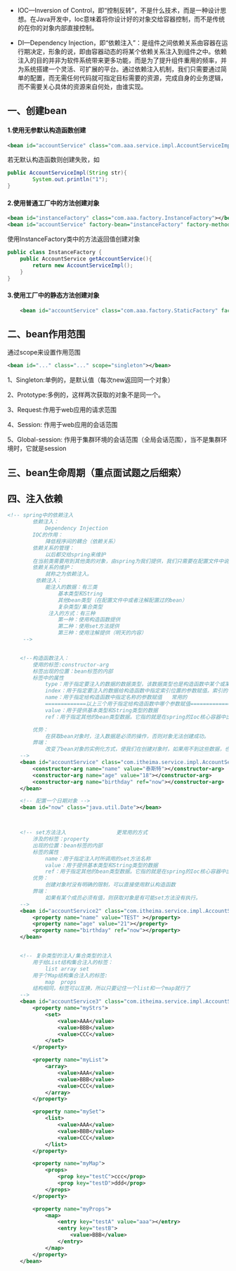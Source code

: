 - IOC—Inversion of Control，即“控制反转”，不是什么技术，而是一种设计思想。在Java开发中，Ioc意味着将你设计好的对象交给容器控制，而不是传统的在你的对象内部直接控制。

-  DI—Dependency Injection，即“依赖注入”：是组件之间依赖关系由容器在运行期决定，形象的说，即由容器动态的将某个依赖关系注入到组件之中。依赖注入的目的并非为软件系统带来更多功能，而是为了提升组件重用的频率，并为系统搭建一个灵活、可扩展的平台。通过依赖注入机制，我们只需要通过简单的配置，而无需任何代码就可指定目标需要的资源，完成自身的业务逻辑，而不需要关心具体的资源来自何处，由谁实现。

## 一、创建bean

#### 1.使用无参默认构造函数创建

```xml
<bean id="accountService" class="com.aaa.service.impl.AccountServiceImpl"></bean>
```

若无默认构造函数则创建失败，如

```java
public AccountServiceImpl(String str){
        System.out.println("1");
}
```

#### 2.使用普通工厂中的方法创建对象

```xml
<bean id="instanceFactory" class="com.aaa.factory.InstanceFactory"></bean>
<bean id="accountService" factory-bean="instanceFactory" factory-method="getAccountService"></bean>
```

使用InstanceFactory类中的方法返回值创建对象

```java
public class InstanceFactory {
    public AccountService getAccountService(){
        return new AccountServiceImpl();
    }
}
```

#### 3.使用工厂中的静态方法创建对象

```xml
    <bean id="accountService" class="com.aaa.factory.StaticFactory" factory-method="getAccountService"></bean>
```

## 二、bean作用范围

通过scope来设置作用范围

```xml
<bean id="..." class="..." scope="singleton"></bean>
```

1、Singleton:单例的，是默认值（每次new返回同一个对象）

2、Prototype:多例的，这样两次获取的对象不是同一个。

3、Request:作用于web应用的请求范围

4、Session: 作用于web应用的会话范围

5、Global-session: 作用于集群环境的会话范围（全局会话范围），当不是集群环境时，它就是session

## 三、bean生命周期（重点面试题之后细索）

## 四、注入依赖

```xml
<!-- spring中的依赖注入
        依赖注入：
            Dependency Injection
        IOC的作用：
            降低程序间的耦合（依赖关系）
        依赖关系的管理：
            以后都交给spring来维护
        在当前类需要用到其他类的对象，由spring为我们提供，我们只需要在配置文件中说明
        依赖关系的维护：
            就称之为依赖注入。
         依赖注入：
            能注入的数据：有三类
                基本类型和String
                其他bean类型（在配置文件中或者注解配置过的bean）
                复杂类型/集合类型
             注入的方式：有三种
                第一种：使用构造函数提供
                第二种：使用set方法提供
                第三种：使用注解提供（明天的内容）
     -->


    <!--构造函数注入：
        使用的标签:constructor-arg
        标签出现的位置：bean标签的内部
        标签中的属性
            type：用于指定要注入的数据的数据类型，该数据类型也是构造函数中某个或某些参数的类型
            index：用于指定要注入的数据给构造函数中指定索引位置的参数赋值。索引的位置是从0开始
            name：用于指定给构造函数中指定名称的参数赋值   常用的
            =============以上三个用于指定给构造函数中哪个参数赋值===============================
            value：用于提供基本类型和String类型的数据
            ref：用于指定其他的bean类型数据。它指的就是在spring的Ioc核心容器中出现过的bean对象

        优势：
            在获取bean对象时，注入数据是必须的操作，否则对象无法创建成功。
        弊端：
            改变了bean对象的实例化方式，使我们在创建对象时，如果用不到这些数据，也必须提供。
    -->
    <bean id="accountService" class="com.itheima.service.impl.AccountServiceImpl">
        <constructor-arg name="name" value="泰斯特"></constructor-arg>
        <constructor-arg name="age" value="18"></constructor-arg>
        <constructor-arg name="birthday" ref="now"></constructor-arg>
    </bean>

    <!-- 配置一个日期对象 -->
    <bean id="now" class="java.util.Date"></bean>



    <!-- set方法注入                更常用的方式
        涉及的标签：property
        出现的位置：bean标签的内部
        标签的属性
            name：用于指定注入时所调用的set方法名称
            value：用于提供基本类型和String类型的数据
            ref：用于指定其他的bean类型数据。它指的就是在spring的Ioc核心容器中出现过的bean对象
        优势：
            创建对象时没有明确的限制，可以直接使用默认构造函数
        弊端：
            如果有某个成员必须有值，则获取对象是有可能set方法没有执行。
    -->
    <bean id="accountService2" class="com.itheima.service.impl.AccountServiceImpl2">
        <property name="name" value="TEST" ></property>
        <property name="age" value="21"></property>
        <property name="birthday" ref="now"></property>
    </bean>


    <!-- 复杂类型的注入/集合类型的注入
        用于给List结构集合注入的标签：
            list array set
        用于个Map结构集合注入的标签:
            map  props
        结构相同，标签可以互换，所以只要记住一个list和一个map就行了
    -->
    <bean id="accountService3" class="com.itheima.service.impl.AccountServiceImpl3">
        <property name="myStrs">
            <set>
                <value>AAA</value>
                <value>BBB</value>
                <value>CCC</value>
            </set>
        </property>

        <property name="myList">
            <array>
                <value>AAA</value>
                <value>BBB</value>
                <value>CCC</value>
            </array>
        </property>

        <property name="mySet">
            <list>
                <value>AAA</value>
                <value>BBB</value>
                <value>CCC</value>
            </list>
        </property>

        <property name="myMap">
            <props>
                <prop key="testC">ccc</prop>
                <prop key="testD">ddd</prop>
            </props>
        </property>

        <property name="myProps">
            <map>
                <entry key="testA" value="aaa"></entry>
                <entry key="testB">
                    <value>BBB</value>
                </entry>
            </map>
        </property>
    </bean>
```

